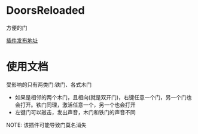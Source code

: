# DoorsReloaded

方便的门

[插件发布地址](https://www.spigotmc.org/resources/doors-reloaded.91722/)

# 使用文档

受影响的只有两类门:铁门、各式木门

-   如果是相邻的两个木门，且相向(就是双开门)，右键任意一个门，另一个门也会打开。铁门同理，激活任意一个，另一个也会打开
-   左键门可以敲击，发出声音，木门和铁门的声音不同

NOTE: 该插件可能导致门莫名消失
